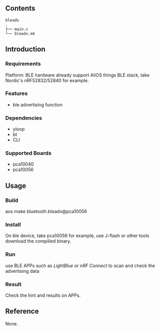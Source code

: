 ## Contents

```
bleadv
.
├── main.c
└── bleadv.mk
```

## Introduction

### Requirements

Platform: BLE hardware already support AliOS things BLE stack, take Nordic's nRF52832/52840 for example.

### Features

- ble advertising function

### Dependencies

- yloop
- bt
- CLI

### Supported Boards

- pca10040
- pca10056

## Usage

### Build

aos make bluetooth.bleadv@pca10056

### Install

On ble device, take pca10056 for example, use J-flash or other tools download the compilied binary.

### Run

use BLE APPs such as *LightBlue* or *nRF Connect* to scan and check the advertising data

### Result

Check the hint and results on APPs.

## Reference

None.
